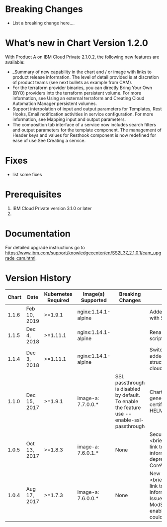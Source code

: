# Breaking Changes
* List a breaking change here....

# What’s new in Chart Version 1.2.0

With Product A on IBM Cloud Private 2.1.0.2, the following new
features are available:
* _Summary of new capability in the chart and / or image with links to product release information.  The level of detail provided is at discretion of product teams (see next bullets as example from CAM).
* For the terraform provider binaries, you can directly Bring Your Own (BYO)
providers into the terraform persistent volume. For more information, see Using an
external terraform and Creating Cloud Automation Manager persistent volumes.
* Support interpolation of input and output parameters for Templates, Rest Hooks,
Email notification activities in service configuration. For more information, see
Mapping input and output parameters.
* The composition tab interface of a service now includes search filters and output
parameters for the template component. The management of Header keys and values
for Resthook component is now redefined for ease of use.See Creating a service.


# Fixes
* list some fixes

# Prerequisites
1. IBM Cloud Private version 3.1.0 or later
2.

# Documentation
For detailed upgrade instructions go to https://www.ibm.com/support/knowledgecenter/en/SS2L37_2.1.0.1/cam_upgrade_cam.html.

# Version History

| Chart | Date | Kubernetes Required | Image(s) Supported | Breaking Changes | Details |
| ----- | ---- | ------------ | ------------------ | ---------------- | ------- |
| 1.1.6 | Feb 10, 2019 | >=1.9.1 | nginx:1.14.1-alpine |  | Added RHOS support with SCCs |
| 1.1.5 | Dec 4, 2018 | >=1.11.1 | nginx:1.14.1-alpine |  | Renamed/added scripts |
| 1.1.4 | Dec 3, 2018 | >=1.11.1 | nginx:1.14.1-alpine |  | Switched to Alpine, added directory structure for cloud_pak_extensions |
| 1.1.0 | Dec 15, 2017| >=1.9.1 | image-a: 7.7.0.0.* | SSL passthrough is disabled by default. To enable the feature use --enable-ssl-passthrough | Chart updated to generate certifications using HELM 2.7.2 function.  |
| 1.0.5 | Oct 13, 2017| >=1.8.3 | image-a: 7.6.0.1.* | None | Security fix for xyz <brief summary w/ link to product information>  Core() is deprecated use CoreV1() instead. |
| 1.0.4 | Aug 17, 2017| >=1.7.3 | image-a: 7.6.0.0.* | None  | New product release <brief summary w/ link to product information>  Known Issue: When ModSecurity is enabled a segfault could occur. |
